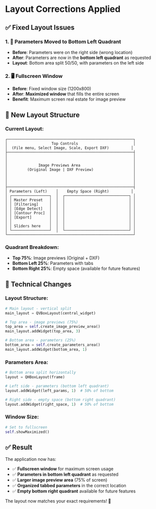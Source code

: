 # Layout Corrections Applied

## ✅ **Fixed Layout Issues**

### **1. 📍 Parameters Moved to Bottom Left Quadrant**
- **Before**: Parameters were on the right side (wrong location)
- **After**: Parameters are now in the **bottom left quadrant** as requested
- **Layout**: Bottom area split 50/50, with parameters on the left side

### **2. 🖥️ Fullscreen Window**
- **Before**: Fixed window size (1200x800)
- **After**: **Maximized window** that fills the entire screen
- **Benefit**: Maximum screen real estate for image preview

## 🎨 **New Layout Structure**

### **Current Layout:**
```
┌─────────────────────────────────────────────────────────┐
│                    Top Controls                         │
│  (File menu, Select Image, Scale, Export DXF)          │
├─────────────────────────────────────────────────────────┤
│                                                         │
│                                                         │
│              Image Previews Area                        │
│         (Original Image | DXF Preview)                  │
│                                                         │
│                                                         │
│                                                         │
├─────────────────────────────────────────────────────────┤
│ Parameters (Left)    │    Empty Space (Right)          │
│ ┌─────────────────┐  │  ┌─────────────────────────────┐ │
│ │ Master Preset   │  │  │                             │ │
│ │ [Filtering]     │  │  │                             │ │
│ │ [Edge Detect]   │  │  │                             │ │
│ │ [Contour Proc]  │  │  │                             │ │
│ │ [Export]        │  │  │                             │ │
│ │                 │  │  │                             │ │
│ │ Sliders here    │  │  │                             │ │
│ └─────────────────┘  │  └─────────────────────────────┘ │
└─────────────────────────────────────────────────────────┘
```

### **Quadrant Breakdown:**
- **Top 75%**: Image previews (Original + DXF)
- **Bottom Left 25%**: Parameters with tabs
- **Bottom Right 25%**: Empty space (available for future features)

## 🔧 **Technical Changes**

### **Layout Structure:**
```python
# Main layout - vertical split
main_layout = QVBoxLayout(central_widget)

# Top area - image previews (75%)
top_area = self.create_image_preview_area()
main_layout.addWidget(top_area, 3)

# Bottom area - parameters (25%)
bottom_area = self.create_parameters_area()
main_layout.addWidget(bottom_area, 1)
```

### **Parameters Area:**
```python
# Bottom area split horizontally
layout = QHBoxLayout(frame)

# Left side - parameters (bottom left quadrant)
layout.addWidget(left_params, 1)  # 50% of bottom

# Right side - empty space (bottom right quadrant)  
layout.addWidget(right_space, 1)  # 50% of bottom
```

### **Window Size:**
```python
# Set to fullscreen
self.showMaximized()
```

## ✅ **Result**

The application now has:
- ✅ **Fullscreen window** for maximum screen usage
- ✅ **Parameters in bottom left quadrant** as requested
- ✅ **Larger image preview area** (75% of screen)
- ✅ **Organized tabbed parameters** in the correct location
- ✅ **Empty bottom right quadrant** available for future features

The layout now matches your exact requirements! 🎯
